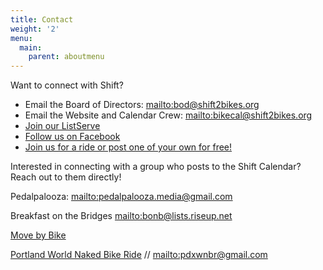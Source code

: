 ```yaml
---
title: Contact
weight: '2'
menu:
  main:
    parent: aboutmenu
---
```

Want to connect with Shift?  

* Email the Board of Directors: <mailto:bod@shift2bikes.org>
* Email the Website and Calendar Crew: <mailto:bikecal@shift2bikes.org> 
* [Join our ListServe](https://lists.riseup.net/www/info/shift)
* [Follow us on Facebook](https://www.facebook.com/shift2bikes/)
* [Join us for a ride or post one of your own for free!](http://www.shift2bikes.org/) 

Interested in connecting with a group who posts to the Shift Calendar?  Reach out to them directly!

 Pedalpalooza: <mailto:pedalpalooza.media@gmail.com>

 Breakfast on the Bridges <mailto:bonb@lists.riseup.net>

 [Move by Bike](https://www.facebook.com/groups/movebybike)

 [Portland World Naked Bike Ride](http://pdxwnbr.org/) // <mailto:pdxwnbr@gmail.com>
